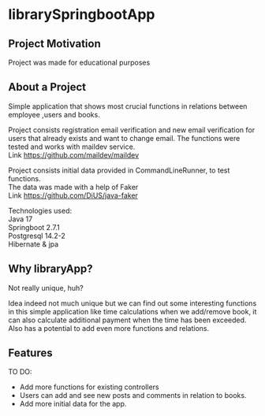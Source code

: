 
# librarySpringbootApp






## Project Motivation

Project was made for educational purposes 
## About a Project


Simple application that shows most crucial functions in relations 
between employee ,users and books.          

Project consists registration email verification and new email verification for users that 
already exists and want to change email. The functions were tested and works with maildev service.  
Link https://github.com/maildev/maildev

Project consists initial data provided in CommandLineRunner, to test functions.  
The data was made with a help of Faker           
Link https://github.com/DiUS/java-faker
  
Technologies used:    
Java 17        
Springboot 2.7.1   
Postgresql 14.2-2   
Hibernate & jpa

## Why libraryApp?

Not really unique, huh?             
   
Idea indeed not much unique but we can find out some interesting functions in 
this simple application like time calculations when we add/remove book, it can also 
calculate additional payment when the time has been exceeded.   
Also has a potential to add even more functions and relations.


 


## Features

TO DO:

- Add more functions for existing controllers
- Users can add and see new posts and comments in relation to books.
- Add more initial data for the app.
